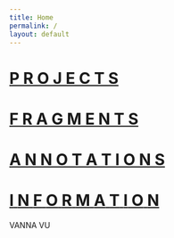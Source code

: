 ```yaml
---
title: Home
permalink: /
layout: default
---
```


<div id="home_menu">
  <h1 class="projects"><a href="/projects/">P R O J E C T S</a></h1>
  <h1 class="fragments"><a href="/fragments/">F R A G M E N T S</a></h1>
  <h1 class="annotations"><a href="/annotations/">A N N O T A T I O N S</a></h1>
  <h1 class="information"><a href="/information/">I<span> </span>N<span> </span>F<span> </span>O<span> </span>R<span> </span>M<span> </span>A<span> </span>T<span> </span>I<span> </span>O<span> </span>N</a></h1>
</div>

<p id="home-index">VANNA VU</p>
